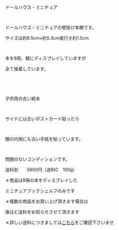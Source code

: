 <link rel="stylesheet" type="text/css" href="/assets/css/styles.css">

ドールハウス・ミニチュア

 

ドールハウス・ミニチュアの壁掛け本棚です。

サイズは約8.5cm×約5.3cm奥行き約1.5cm

 <img alt="" src="http://blog.cnobi.jp/v1/blog/user/71e35865e9e62f3f9d70420d6124d2ab/1462049193"/> 

本を8冊、棚にディスプレイしていますが

全て接着しています。

 <img alt="" src="http://blog.cnobi.jp/v1/blog/user/71e35865e9e62f3f9d70420d6124d2ab/1462909278"/> 

  

子供用の古い絵本

 <img alt="" src="http://blog.cnobi.jp/v1/blog/user/71e35865e9e62f3f9d70420d6124d2ab/1462909281"/> 

サイドには古いポストカード貼ったり

 <img alt="" src="http://blog.cnobi.jp/v1/blog/user/71e35865e9e62f3f9d70420d6124d2ab/1462909280"/> 

棚の内側にも古い手紙を貼っています。

<img alt="" src="http://blog.cnobi.jp/v1/blog/user/71e35865e9e62f3f9d70420d6124d2ab/1462909279"/> 

<img alt="" src="http://blog.cnobi.jp/v1/blog/user/71e35865e9e62f3f9d70420d6124d2ab/1462909282"/> 

問題のないコンディションです。

送料別　　5800円（送料C　100g）

＊商品は8冊の本をディスプレイした

ミニチュアブックシェルフのみです

＊複数の商品をお買い上げ頂きます場合は

後ほど送料をお知らせさせて頂きます

＊詳しい送料につきましては[こちら](http://dkzakka.blog.shinobi.jp/Entry/3385/)をご確認下さいませ